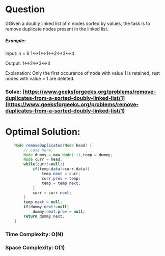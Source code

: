 # Question

GGiven a doubly linked list of n nodes sorted by values, the task is to remove duplicate nodes present in the linked list.



##### Example:

Input:
n = 6
1<->1<->1<->2<->3<->4

Output:
1<->2<->3<->4

Explanation:
Only the first occurance of node with value 1 is 
retained, rest nodes with value = 1 are deleted.


### Solve: [https://www.geeksforgeeks.org/problems/remove-duplicates-from-a-sorted-doubly-linked-list/1](https://www.geeksforgeeks.org/problems/remove-duplicates-from-a-sorted-doubly-linked-list/1)
   


# Optimal Solution:  


``` java
    Node removeDuplicates(Node head) {
        // Code Here.
        Node dummy = new Node(-1),temp = dummy;
        Node curr = head;
        while(curr!=null){
            if(temp.data!=curr.data){
                temp.next = curr;
                curr.prev = temp;
                temp = temp.next;
            }
            curr = curr.next;
        }
        temp.next = null;
        if(dummy.next!=null)
            dummy.next.prev = null;
        return dummy.next;
    }
```
### Time Complexity: O(N)
### Space Complexity: O(1)